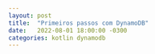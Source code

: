 ```yaml
---
layout: post
title:  "Primeiros passos com DynamoDB"
date:   2022-08-01 18:00:00 -0300
categories: kotlin dynamodb
---
```

